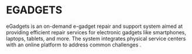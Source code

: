 # EGADGETS
eGadgets is an on-demand e-gadget repair and support system aimed at providing efficient repair services for electronic gadgets like smartphones, laptops, tablets, and more. The system integrates physical service centers with an online platform to address common challenges .
